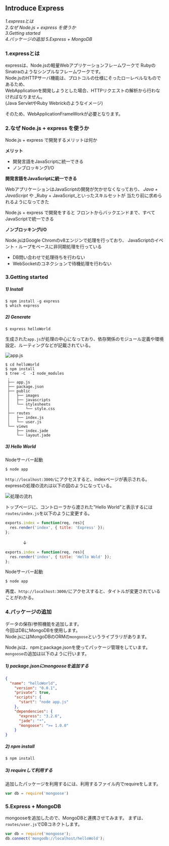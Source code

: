 ## Introduce Express

_1.expressとは_  
_2.なぜ Node.js + express を使うか_  
_3.Getting started_  
_4.パッケージの追加_
_5.Express + MongoDB_
  

### 1.expressとは

expressは、Node.jsの軽量Webアプリケーションフレームワークで
RubyのSinatraのようなシンプルなフレームワークです。  
Node.jsのHTTPサーバ機能は、プロトコルの仕様にそったローレベルなものであるため、  
WebApplicationを開発しようとした場合、HTTPリクエストの解析から行わなければなりません。  
(Java ServletやRuby Webrickのようなイメージ)  

そのため、WebApplicationFrameWorkが必要となります。
  

### 2.なぜ Node.js + express を使うか

Node.js + express で開発するメリットは何か  

**メリット**

* 開発言語をJavaScriptに統一できる
* ノンブロッキングI/O


**開発言語をJavaScriptに統一できる**

WebアプリケーションはJavaScriptの開発が欠かせなくなっており、
_Java + JavaScript_ や _Ruby + JavaScript_といったスキルセットが
当たり前に求められるようになってきた

Node.js + express で開発をすると
フロントからバックエンドまで、すべてJavaScriptで統一できる


**ノンブロッキングI/O**

Node.jsはGoogle Chromのv8エンジンで処理を行っており、
JavaScriptのイベント・ループをベースに非同期処理を行っている


* DB問い合わせで処理待ちを行わない
* WebSocketのコネクションで待機処理を行わない
  

### 3.Getting started

##### 1) Install

```shell
$ npm install -g express
$ which express
```

##### 2) Generate

```shell
$ express helloWorld
```
生成された`app.js`が処理の中心になっており、依存関係のモジュール定義や環境設定、ルーティングなどが記載されている。

![app.js](https://cacoo.com/diagrams/elk3nlNaVeK4Dayy-555AF.png)
  

```shell
$ cd helloWorld
$ npm install
$ tree -C  -I node_modules
 .
 ├── app.js
 ├── package.json
 ├── public
 │   ├── images
 │   ├── javascripts
 │   └── stylesheets
 │       └── style.css
 ├── routes
 │   ├── index.js
 │   └── user.js
 └── views
     ├── index.jade
     └── layout.jade
```
  

##### 3) Hello World

Nodeサーバー起動
```shell
$ node app
```
`http://localhost:3000/`にアクセスすると、indexページが表示される。  
expressの処理の流れは以下の図のようになっている。

![処理の流れ](https://cacoo.com/diagrams/elk3nlNaVeK4Dayy-ED582.png)

トップページに、コントローラから渡された"Hello World"と表示するには
`routes/index.js`を以下のように変更する。

```javascript
exports.index = function(req, res){
  res.render('index', { title: 'Express' });
};
```
　　　　↓
```javascript
exports.index = function(req, res){
  res.render('index', { title: 'Hello Wold' });
};
```

Nodeサーバー起動
```shell
$ node app
```
再度、`http://localhost:3000/`にアクセスすると、タイトルが変更されていることがわかる。  

  

### 4.パッケージの追加

データの保存/参照機能を追加します。  
今回はDBにMongoDBを使用します。  
Node.jsにはMongoDBのORMの`mongoose`というライブラリがあります。  

Node.jsは、npmとpackage.jsonを使ってパッケージ管理をしています。  
`mongoose`の追加は以下のように行います。

##### 1) package.jsonにmongooseを追加する
```json
{
  "name": "helloWorld",
    "version": "0.0.1",
    "private": true,
    "scripts": {
      "start": "node app.js"
    },
    "dependencies": {
      "express": "3.2.6",
      "jade": "*",
      "mongoose": ">= 1.0.0"
    }
}
```

##### 2) npm install
```shell
$ npm install
```

##### 3) requireして利用する

追加したパッケージを利用するには、利用するファイル内でrequireをします。
```javascript
var db = require('mongoose')
```


### 5.Express + MongoDB

mongooseを追加したので、MongoDBと連携させてみます。
まずは、`routes/user.js`でDBコネクトします。
```javascript
var db = require('mongoose');
db.connect('mongodb://localhost/helloWold');
```
